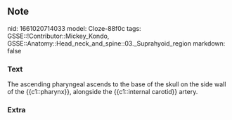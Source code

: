 ## Note
nid: 1661020714033
model: Cloze-88f0c
tags: GSSE::!Contributor::Mickey_Kondo, GSSE::Anatomy::Head_neck_and_spine::03._Suprahyoid_region
markdown: false

### Text
The ascending pharyngeal ascends to the base of the skull on the side wall of the {{c1::pharynx}}, alongside the {{c1::internal carotid}} artery.

### Extra

